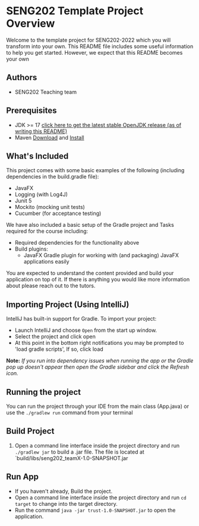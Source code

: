 # SENG202 Template Project Overview
Welcome to the template project for SENG202-2022 which you will transform into your own.
This README file includes some useful information to help you get started.
However, we expect that this README becomes your own

## Authors
- SENG202 Teaching team

## Prerequisites
- JDK >= 17 [click here to get the latest stable OpenJDK release (as of writing this README)](https://jdk.java.net/18/)
- Maven [Download](https://gradle.org/releases/) and [Install](https://gradle.org/install/)


## What's Included
This project comes with some basic examples of the following (including dependencies in the build.gradle file):
- JavaFX
- Logging (with Log4J)
- Junit 5
- Mockito (mocking unit tests)
- Cucumber (for acceptance testing)

We have also included a basic setup of the Gradle project and Tasks required for the course including:
- Required dependencies for the functionality above
- Build plugins:
    - JavaFX Gradle plugin for working with (and packaging) JavaFX applications easily

You are expected to understand the content provided and build your application on top of it. If there is anything you
would like more information about please reach out to the tutors.

## Importing Project (Using IntelliJ)
IntelliJ has built-in support for Gradle. To import your project:

- Launch IntelliJ and choose `Open` from the start up window.
- Select the project and click open
- At this point in the bottom right notifications you may be prompted to 'load gradle scripts', If so, click load

**Note:** *If you run into dependency issues when running the app or the Gradle pop up doesn't appear then open the Gradle sidebar and click the Refresh icon.*

## Running the project
You can run the project through your IDE from the main class (App.java) or use the `./gradlew run` command from your terminal

## Build Project 
1. Open a command line interface inside the project directory and run `./gradlew jar` to build a .jar file. The file is located at `build/libs/seng202_teamX-1.0-SNAPSHOT.jar

## Run App
- If you haven't already, Build the project.
- Open a command line interface inside the project directory and run `cd target` to change into the target directory.
- Run the command `java -jar trust-1.0-SNAPSHOT.jar` to open the application.
